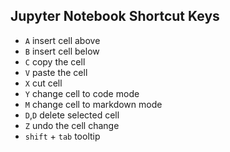 ## Jupyter Notebook Shortcut Keys
* `A` insert cell above
* `B` insert cell below
* `C` copy the cell
* `V` paste the cell
* `X` cut cell
* `Y` change cell to code mode
* `M` change cell to markdown mode
* `D`,`D` delete selected cell
* `Z` undo the cell change
* `shift` + `tab` tooltip
